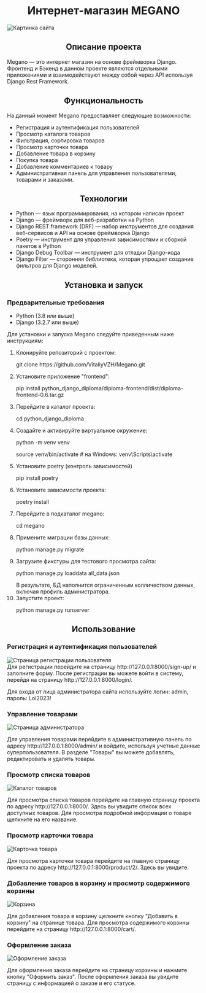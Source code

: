 <h1 style="display: flex; align-items: center; justify-content: center">Интернет-магазин MEGANO</h1>
<img src="./img_for_README/Megano_1.png" alt="Картинка сайта">
<h2 style="display: flex; align-items: center; justify-content: center">
Описание проекта
</h2>
<div>
    <p>
        Megano — это интернет магазин на основе фреймворка Django.
        Фронтенд и Бэкенд в данном проекте являются отдельными приложениями и взаимодействуют между собой 
        через API используя Django Rest Framework.
    </p>
</div>


<h2 style="display: flex; align-items: center; justify-content: center">
Функциональность
</h2>

<p>На данный момент Megano предоставляет следующие возможности:</p>
<ul>
    <li>Регистрация и аутентификация пользователей</li>
    <li>Просмотр каталога товаров</li>
    <li>Фильтрация, сортировка товаров</li>
    <li>Просмотр карточки товара</li>
    <li>Добавление товара в корзину</li>
    <li>Покупка товара</li>
    <li>Добавление комментариев к товару</li>
    <li>Административная панель для управления пользователями, товарами и заказами.</li>

</ul>

<h2 style="display: flex; align-items: center; justify-content: center">
    Технологии
</h2>

<ul>
    <li>Python — язык программирования, на котором написан проект</li>
    <li>Django — фреймворк для веб-разработки на Python</li>
    <li>Django REST framework (DRF) — набор инструментов для создания веб-сервисов и API на основе фреймворка Django</li>
    <li>Poetry — инструмент для управления зависимостями и сборкой пакетов в Python</li>
    <li>Django Debug Toolbar — инструмент для отладки Django-кода</li>
    <li>Django Filter — сторонняя библиотека, которая упрощает создание фильтров для Django моделей.</li>
</ul>


<h2 style="display: flex; align-items: center; justify-content: center">
    Установка и запуск
</h2>

<h3>
    Предварительные требования
</h3>
<ul>
    <li>Python (3.8 или выше)</li>
    <li>Django (3.2.7 или выше)</li>
</ul>

<p>Для установки и запуска Megano следуйте приведенным ниже инструкциям:</p>

<ol>
    <li>
        Клонируйте репозиторий с проектом:
        <p>git clone https://github.com/VitaliyVZH/Megano.git</p>
    </li>
    <li>
        Установите приложение "frontend":
        <p>pip install python_django_diploma/diploma-frontend/dist/diploma-frontend-0.6.tar.gz</p>
    </li>
    <li>Перейдите в каталог проекта:
    <p>cd python_django_diploma</p>
</li>
    <li>Создайте и активируйте виртуальное окружение:
    <p>python -m venv venv</p>
    <p>source venv/bin/activate  # на Windows: venv\Scripts\activate</p>
</li>
    <li>Установите poetry (контроль зависимостей)
    <p>pip install poetry</p>
</li>
    <li>Установите зависимости проекта:
    <p>poetry install</p>
</li>
    <li>Перейдите в подкаталог megano:
    <p>cd megano</p>
</li>
    <li>Примените миграции базы данных:
    <p>python manage.py migrate</p>
</li>
    <li>Загрузите фикстуры для тестового просмотра сайта:
    <p>python manage.py loaddata all_data.json</p>
    В результате, БД наполнится ограниченным колличеством данных, включая профиль администратора.
</li>
    <li>Запустите проект:
    <p>python manage.py runserver</p>
</li>
</ol>

<h2 style="display: flex; align-items: center; justify-content: center">Использование</h2>

<h3>Регистрация и аутентификация пользователей</h3>
<div>
<img src="./img_for_README/register_user.png" alt="Страница регистрации пользователя">
</div>
Для регистрации перейдите на страницу http://127.0.0.1:8000/sign-up/ и заполните форму. После регистрации вы можете войти в систему, перейдя на страницу http://127.0.0.1:8000/login/.
<p>Для входа от лица администратора сайта используйте логин: admin, пароль: Lol2023!</p>

<h3>Управление товарами</h3>
<div>
<img src="./img_for_README/administrator.png" alt="Страница администратора">
</div>
<p>Для управления товарами перейдите в административную панель по адресу http://127.0.0.1:8000/admin/ и войдите, используя учетные данные суперпользователя. В разделе "Товары" вы можете добавлять, редактировать и удалять товары.</p>

<h3>Просмотр списка товаров</h3>
<div>
<img src="./img_for_README/catalog.png" alt="Каталог товаров">
</div>
<p>Для просмотра списка товаров перейдите на главную страницу проекта по адресу http://127.0.0.1:8000/. Здесь вы увидите список всех доступных товаров. Для просмотра подробной информации о товаре щелкните на его название.</p>

<h3>Просмотр карточки товара</h3>
<div>
<img src="./img_for_README/product_detail.png" alt="Карточка товара">
</div>
<p>Для просмотра карточки товара перейдите на главную страницу проекта по адресу http://127.0.0.1:8000/product/2/. Здесь вы увидите.</p>
<h3>Добавление товаров в корзину и просмотр содержимого корзины</h3>
<img src="./img_for_README/cart.png" alt="Корзина">
<p>Для добавления товара в корзину щелкните кнопку "Добавить в корзину" на странице товара. Для просмотра содержимого корзины перейдите на страницу http://127.0.0.1:8000/cart/.</p>

<h3>Оформление заказа</h3>
<img src="./img_for_README/orders.png" alt="Оформление заказа">
<p>Для оформления заказа перейдите на страницу корзины и нажмите кнопку "Оформить заказ". После оформления заказа вы увидите страницу с информацией о заказе и его статусе.</p>                     
